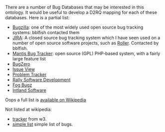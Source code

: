 There are a number of Bug Databases that may be interested in this ontology. It would be useful to develop a D2RQ mapping for each of these databases. Here is a partial list:

  * [Bugzilla](http://www.bugzilla.org/): one of the most widely used open source bug tracking systems: bblfish contacted them
  * [JIRA](http://www.atlassian.com/software/jira/): A closed source bug tracking system which I have seen used on a number of open source software projects, such as [Roller](http://rollerweblogger.org). Contacted by bblfish.
  * [Mantis Bug Tracker](http://www.mantisbt.org/): open source (GPL) PHP-based system, with a fairly large feature list
  * [BugZero](http://www.websina.com/bugzero/)
  * [Issue View](http://www.issueview.com/default.asp?source=Google)
  * [Problem Tracker](http://www.problemtracker.com/)
  * [Rally Software Development](http://www.rallydev.com/?ppc=google&kw=bug_tracking)
  * [Fog Bugz](http://www.fogcreek.com/FogBugz/)
  * [Intland Software](http://www.intland.com/)


Oops a full list is [available on Wikipedia](http://en.wikipedia.org/wiki/Comparison_of_issue_tracking_systems)

Not listed at wikipedia:
  * [tracker](http://www.w3.org/2005/06/tracker/) from w3.
  * [simple list](http://www.w3.org/2000/03/rdf-tracking/) simple list of bugs.